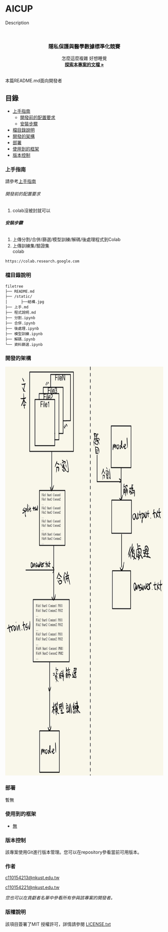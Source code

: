 
# AICUP

Description


<!-- PROJECT LOGO -->
<br />

<p align="center">
  <h3 align="center">隱私保護與醫學數據標準化競賽</h3>
  <p align="center">
    怎麼這麼複雜 好想睡覺
    <br />
    <a href="https://github.com/c110154213/ai_cup.git"><strong>探索本專案的文檔 »</strong></a>
    <br />
    <br />
<!--     <a href="https://github.com/your_github_name/your_repository">查看Demo</a>
    ·
    <a href="https://github.com/your_github_name/your_repository/issues">報告Bug</a>
    ·
    <a href="https://github.com/your_github_name/your_repository/issues">提出新特性</a>
  </p> -->

</p>


 本篇README.md面向開發者
 
## 目錄

- [上手指南](#上手指南)
  - [開發前的配置要求](#開發前的配置要求)
  - [安裝步驟](#安裝步驟)
- [檔目錄說明](#檔目錄說明)
- [開發的架構](#開發的架構)
- [部署](#部署)
- [使用到的框架](#使用到的框架)
- [版本控制](#版本控制)

### 上手指南

請參考[上手指南](上手.md)


###### 開發前的配置要求

1. colab沒被封就可以

###### **安裝步驟**

1. 上傳分割/合併/篩選/模型訓練/解碼/後處理程式到Colab  
2. 上傳訓練集/驗證集  
colab
```sh
https://colab.research.google.com
```

### 檔目錄說明

```
filetree 
├── README.md
├── /static/
│      ├──結構.jpg
├── 上手.md
├── 程式說明.md
├── 分割.ipynb
├── 合併.ipynb
├── 後處理.ipynb
├── 模型訓練.ipynb
├── 解碼.ipynb
└── 資料篩選.ipynb
```


### 開發的架構 

<p align="center">
  <img src="static/結構.jpg" alt="Logo" width="900" height="1300">

### 部署

暫無

### 使用到的框架

- [無](https://github.com/c110154213/ai_cup)



### 版本控制

該專案使用Git進行版本管理。您可以在repository參看當前可用版本。

### 作者

c110154213@nkust.edu.tw


c110154221@nkust.edu.tw

 *您也可以在貢獻者名單中參看所有參與該專案的開發者。*

### 版權說明

該項目簽署了MIT 授權許可，詳情請參閱 [LICENSE.txt](https://github.com/your_github_name/your_repository/blob/master/LICENSE.txt)




